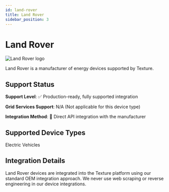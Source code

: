 ```yaml
---
id: land-rover
title: Land Rover
sidebar_position: 3
---
```


# Land Rover

<div style={{ textAlign: 'center', margin: '20px 0' }}>
  <img 
    src="https://device.cms.texture.energy/logo/%20Land%20Rover%20Vector%20Icon.svg" 
    alt="Land Rover logo" 
    style={{ maxWidth: '200px', maxHeight: '150px' }}
  />
</div>

Land Rover is a manufacturer of energy devices supported by Texture.



## Support Status

**Support Level**: ✅ Production-ready, fully supported integration

**Grid Services Support**: N/A (Not applicable for this device type)

**Integration Method**: 🔌 Direct API integration with the manufacturer

## Supported Device Types

Electric Vehicles

## Integration Details

Land Rover devices are integrated into the Texture platform using our standard OEM integration approach. We never use web scraping or reverse engineering in our device integrations.



